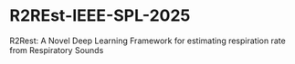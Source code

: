 # R2REst-IEEE-SPL-2025
R2Rest: A Novel Deep Learning Framework for estimating respiration rate from Respiratory Sounds
